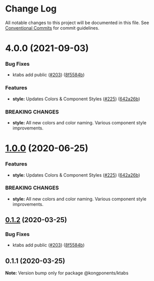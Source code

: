 # Change Log

All notable changes to this project will be documented in this file.
See [Conventional Commits](https://conventionalcommits.org) for commit guidelines.

# 4.0.0 (2021-09-03)


### Bug Fixes

* ktabs add public ([#203](https://github.com/Kong/kongponents/issues/203)) ([8f5584b](https://github.com/Kong/kongponents/commit/8f5584bfef5c846d1154ab2ccb097e8f77189c13))


### Features

* **style:** Updates Colors & Component Styles ([#225](https://github.com/Kong/kongponents/issues/225)) ([642a26b](https://github.com/Kong/kongponents/commit/642a26b888cbf8b4abbe32965729d44d54f9dfef))


### BREAKING CHANGES

* **style:** All new colors and color naming. Various component style improvements.





# [1.0.0](https://github.com/Kong/kongponents/compare/@kongponents/ktabs@0.1.2...@kongponents/ktabs@1.0.0) (2020-06-25)


### Features

* **style:** Updates Colors & Component Styles ([#225](https://github.com/Kong/kongponents/issues/225)) ([642a26b](https://github.com/Kong/kongponents/commit/642a26b888cbf8b4abbe32965729d44d54f9dfef))


### BREAKING CHANGES

* **style:** All new colors and color naming. Various component style improvements.





## [0.1.2](https://github.com/Kong/kongponents/compare/@kongponents/ktabs@0.1.1...@kongponents/ktabs@0.1.2) (2020-03-25)


### Bug Fixes

* ktabs add public ([#203](https://github.com/Kong/kongponents/issues/203)) ([8f5584b](https://github.com/Kong/kongponents/commit/8f5584bfef5c846d1154ab2ccb097e8f77189c13))





## 0.1.1 (2020-03-25)

**Note:** Version bump only for package @kongponents/ktabs
